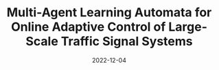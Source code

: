 ---
title: "Multi-Agent Learning Automata for Online Adaptive Control of Large-Scale Traffic Signal Systems"
collection: publications
category: 2022
date: 2022-12-04
permalink: /publication/Multi-Agent Learning Automata for Online Adaptive Control of Large-Scale Traffic Signal Systems
excerpt: 'Xuewei Hou, <strong><u>Lixing Chen</u></strong>, Junhua Tang, Jianhua Li'
venue: 'IEEE Global Communications Conference'
paperurl: 'https://ieeexplore.ieee.org/abstract/document/10001147'
---